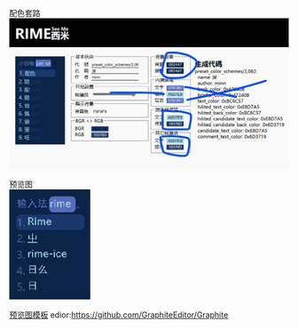 配色套路  
![](./配色套路.png)

预览图  
![](./preview/color_scheme_2%2C062.png)

[预览图模板](./preview/color_scheme_2%2C062.graphite)
edior:https://github.com/GraphiteEditor/Graphite